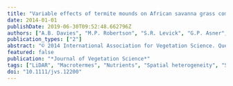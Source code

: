 ```yaml
---
title: "Variable effects of termite mounds on African savanna grass communities across a rainfall gradient"
date: 2014-01-01
publishDate: 2019-06-30T09:52:48.662796Z
authors: ["A.B. Davies", "M.P. Robertson", "S.R. Levick", "G.P. Asner", "B.J. van Rensburg", "C.L. Parr"]
publication_types: ["2"]
abstract: "© 2014 International Association for Vegetation Science. Questions: Termite mounds of the genus Macrotermes are prominent features in African savannas, forming nutrient hotspots that support greater plant diversity, which is of higher nutritional value than the surrounding savanna matrix. However, little is known about grass communities on and around mounds or how the functional importance of mounds varies across sites. As mean annual rainfall increases, savannas in southern Africa become increasingly dystrophic through increased denitrification (including pyrodenitrification) and the leaching of soil nutrients. The functional importance of mounds is concomitantly expected to increase as the difference in foliar nutrient levels between mounds and the savanna matrix increases. We tested this prediction on grass communities across a rainfall gradient to: (i) determine the degree to which grass assemblages differ between termite mounds and the savanna matrix; (ii) determine the spatial extent to which mounds influence grass communities; and (iii) investigate whether these patterns differ across savanna types. Location: Kruger National Park, South Africa. Methods: Grass communities were surveyed at three savanna sites differing in mean annual rainfall (550-750 mm˙yrtextlesssuptextgreater-1textless/suptextgreater). Grass diversity and tissue nitrogen concentrations were measured on and off termite mounds and along transects away from mounds in order to calculate the spatial influence of termite mounds on savanna grass communities. Using termite mound densities estimated from airborne LiDAR, we up-scaled field-based results to determine the percentage of the landscape influenced by Macrotermes termite activity. Results: Although species richness of grasses was lower on mounds than in the savanna matrix, the assemblage composition varied significantly, with higher nutrient concentrations in grasses located on mounds. This pattern became more distinct with increasing rainfall. The spatial extent of these nutrient-rich grasses also differed across the rainfall gradient, with a larger sphere of influence around mounds in wetter areas. Mounds distinctly altered grass communities over ca. 2% of the entire landscape. Conclusions: Our results show that Macrotermes mounds are important components of savanna heterogeneity, and reveal that the functional importance of mounds increases with increasing rainfall."
featured: false
publication: "*Journal of Vegetation Science*"
tags: ["LiDAR", "Macrotermes", "Nutrients", "Spatial heterogeneity", "Species richness"]
doi: "10.1111/jvs.12200"
---
```


